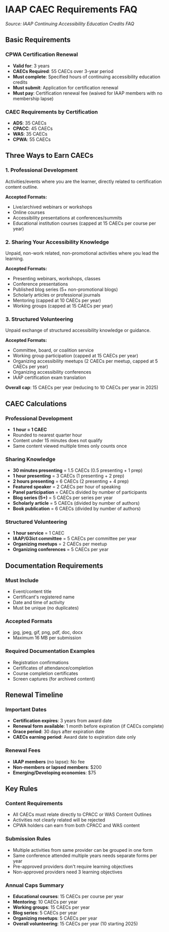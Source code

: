 # IAAP CAEC Requirements FAQ

*Source: IAAP Continuing Accessibility Education Credits FAQ*

## Basic Requirements

### CPWA Certification Renewal
- **Valid for**: 3 years
- **CAECs Required**: 55 CAECs over 3-year period
- **Must complete**: Specified hours of continuing accessibility education credits
- **Must submit**: Application for certification renewal
- **Must pay**: Certification renewal fee (waived for IAAP members with no membership lapse)

### CAEC Requirements by Certification
- **ADS**: 35 CAECs
- **CPACC**: 45 CAECs  
- **WAS**: 35 CAECs
- **CPWA**: 55 CAECs

## Three Ways to Earn CAECs

### 1. Professional Development
Activities/events where you are the learner, directly related to certification content outline.

**Accepted Formats:**
- Live/archived webinars or workshops
- Online courses
- Accessibility presentations at conferences/summits
- Educational institution courses (capped at 15 CAECs per course per year)

### 2. Sharing Your Accessibility Knowledge
Unpaid, non-work related, non-promotional activities where you lead the learning.

**Accepted Formats:**
- Presenting webinars, workshops, classes
- Conference presentations
- Published blog series (5+ non-promotional blogs)
- Scholarly articles or professional journals
- Mentoring (capped at 10 CAECs per year)
- Working groups (capped at 15 CAECs per year)

### 3. Structured Volunteering
Unpaid exchange of structured accessibility knowledge or guidance.

**Accepted Formats:**
- Committee, board, or coalition service
- Working group participation (capped at 15 CAECs per year)
- Organizing accessibility meetups (2 CAECs per meetup, capped at 5 CAECs per year)
- Organizing accessibility conferences
- IAAP certification exam translation

**Overall cap**: 15 CAECs per year (reducing to 10 CAECs per year in 2025)

## CAEC Calculations

### Professional Development
- **1 hour = 1 CAEC**
- Rounded to nearest quarter hour
- Content under 15 minutes does not qualify
- Same content viewed multiple times only counts once

### Sharing Knowledge
- **30 minutes presenting** = 1.5 CAECs (0.5 presenting + 1 prep)
- **1 hour presenting** = 3 CAECs (1 presenting + 2 prep)
- **2 hours presenting** = 6 CAECs (2 presenting + 4 prep)
- **Featured speaker** = 2 CAECs per hour of speaking
- **Panel participation** = CAECs divided by number of participants
- **Blog series (5+)** = 5 CAECs per series per year
- **Scholarly article** = 5 CAECs (divided by number of authors)
- **Book publication** = 6 CAECs (divided by number of authors)

### Structured Volunteering  
- **1 hour service** = 1 CAEC
- **IAAP/G3ict committee** = 5 CAECs per committee per year
- **Organizing meetups** = 2 CAECs per meetup
- **Organizing conferences** = 5 CAECs per year

## Documentation Requirements

### Must Include
- Event/content title
- Certificant's registered name
- Date and time of activity
- Must be unique (no duplicates)

### Accepted Formats
- jpg, jpeg, gif, png, pdf, doc, docx
- Maximum 16 MB per submission

### Required Documentation Examples
- Registration confirmations
- Certificates of attendance/completion
- Course completion certificates
- Screen captures (for archived content)

## Renewal Timeline

### Important Dates
- **Certification expires**: 3 years from award date
- **Renewal form available**: 1 month before expiration (if CAECs complete)
- **Grace period**: 30 days after expiration date
- **CAECs earning period**: Award date to expiration date only

### Renewal Fees
- **IAAP members** (no lapse): No fee
- **Non-members or lapsed members**: $200
- **Emerging/Developing economies**: $75

## Key Rules

### Content Requirements
- All CAECs must relate directly to CPACC or WAS Content Outlines
- Activities not clearly related will be rejected
- CPWA holders can earn from both CPACC and WAS content

### Submission Rules
- Multiple activities from same provider can be grouped in one form
- Same conference attended multiple years needs separate forms per year
- Pre-approved providers don't require learning objectives
- Non-approved providers need 3 learning objectives

### Annual Caps Summary
- **Educational courses**: 15 CAECs per course per year
- **Mentoring**: 10 CAECs per year
- **Working groups**: 15 CAECs per year
- **Blog series**: 5 CAECs per year
- **Organizing meetups**: 5 CAECs per year
- **Overall volunteering**: 15 CAECs per year (10 starting 2025)